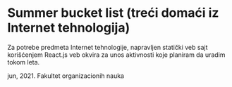 # Summer bucket list (treći domaći iz Internet tehnologija)

Za potrebe predmeta Internet tehnologije, napravljen statički veb sajt korišćenjem React.js veb okvira za unos aktivnosti koje planiram da uradim tokom leta.

jun, 2021.
Fakultet organizacionih nauka
